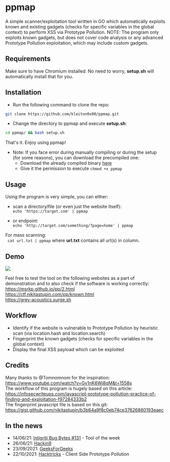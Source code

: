 # ppmap
A simple scanner/exploitation tool written in GO which automatically exploits known and existing gadgets (checks for specific variables in the global context) to perform XSS via Prototype Pollution. NOTE: The program only exploits known gadgets, but does not cover code analysis or any advanced Prototype Pollution exploitation, which may include custom gadgets.

## Requirements
Make sure to have Chromium installed. No need to worry, **setup.sh** will automatically install that for you.  

## Installation
- Run the following command to clone the repo: 
 ```bash
git clone https://github.com/kleiton0x00/ppmap.git
 ```
 - Change the directory to ppmap and execute **setup.sh**:  
```bash
cd ppmap/ && bash setup.sh
```  
That's it. Enjoy using ppmap!
  
- Note: If you face error during manually compiling or during the setup (for some reasons), you can download the precompiled one:  
  - Download the already compiled binary [here](https://github.com/kleiton0x00/ppmap/releases)
  - Give it the permission to execute ```chmod +x ppmap```

## Usage

Using the program is very simple, you can either:
- scan a directory/file (or even just the website itself):  
```echo 'https://target.com' | ppmap```

- or endpoint:  
```echo 'http://target.com/something/?page=home' | ppmap```

For mass scanning:  
``` cat url.txt | ppmap``` where **url.txt** contains all url(s) in column.

## Demo
![](https://i.imgur.com/05nvfwX.gif)

Feel free to test the tool on the following websites as a part of demonstration and to also check if the software is working correctly:  
https://msrkp.github.io/pp/2.html  
https://ctf.nikitastupin.com/pp/known.html  
https://grey-acoustics.surge.sh

## Workflow

- Identify if the website is vulnerable to Prototype Pollution by heuristic scan (via location.hash and location.search)
- Fingerprint the known gadgets (checks for specific variables in the global context)
- Display the final XSS payload which can be exploited

## Credits

Many thanks to @Tomnomnom for the inspiration: https://www.youtube.com/watch?v=Gv1nK6Wj8qM&t=1558s  
The workflow of this program is hugely based on this article: https://infosecwriteups.com/javascript-prototype-pollution-practice-of-finding-and-exploitation-f97284333b2  
The fingerprint javascript file is based on this git: https://gist.github.com/nikitastupin/b3b64a9f8c0eb74ce37626860193eaec

## In the news
- 14/06/21: [Intigriti Bug Bytes #131](https://blog.intigriti.com/2021/07/14/bug-bytes-131-credential-stuffing-in-bug-bounty-hijacking-shortlinks-hacker-shows/) - Tool of the week
- 26/06/21: [Hackin9](https://hakin9.org/ppmap-a-scanner-exploitation-tool/)
- 23/09/2021: [GeeksForGeeks](https://www.geeksforgeeks.org/ppmap-a-scanner-or-exploitation-tool-written-in-go/)
- 22/10/2021: [Hacktricks](https://book.hacktricks.xyz/pentesting-web/deserialization/nodejs-proto-prototype-pollution/client-side-prototype-pollution) - Client Side Prototype Pollution
